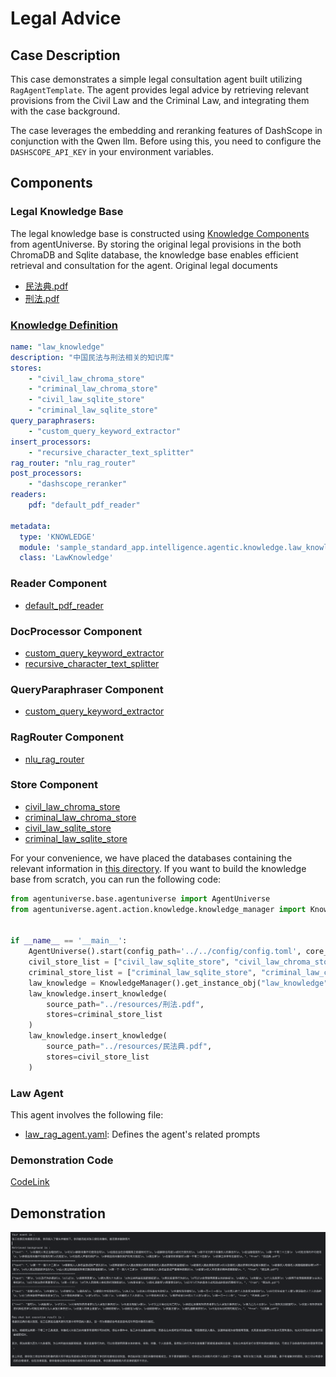 # Legal Advice
## Case Description
This case demonstrates a simple legal consultation agent built utilizing `RagAgentTemplate`. The agent provides legal advice by retrieving relevant provisions from the Civil Law and the Criminal Law, and integrating them with the case background.

The case leverages the embedding and reranking features of DashScope in conjunction with the Qwen llm. Before using this, you need to configure the `DASHSCOPE_API_KEY` in your environment variables.

## Components
### Legal Knowledge Base
The legal knowledge base is constructed using [Knowledge Components](../In-Depth_Guides/Tutorials/Knowledge/Knowledge_Related_Domain_Objects.md) from agentUniverse. By storing the original legal provisions in the both ChromaDB and Sqlite database, the knowledge base enables efficient retrieval and consultation for the agent.
Original legal documents
- [民法典.pdf](../../../../examples/sample_apps/rag_app/intelligence/agentic/knowledge/raw_knowledge_file/民法典.pdf)
- [刑法.pdf](../../../../examples/sample_apps/rag_app/intelligence/agentic/knowledge/raw_knowledge_file/刑法.pdf)

### [Knowledge Definition](../../../../examples/sample_apps/rag_app/intelligence/agentic/knowledge/law_knowledge.yaml)
```yaml
name: "law_knowledge"
description: "中国民法与刑法相关的知识库"
stores:
    - "civil_law_chroma_store"
    - "criminal_law_chroma_store"
    - "civil_law_sqlite_store"
    - "criminal_law_sqlite_store"
query_paraphrasers:
    - "custom_query_keyword_extractor"
insert_processors:
    - "recursive_character_text_splitter"
rag_router: "nlu_rag_router"
post_processors:
    - "dashscope_reranker"
readers:
    pdf: "default_pdf_reader"

metadata:
  type: 'KNOWLEDGE'
  module: 'sample_standard_app.intelligence.agentic.knowledge.law_knowledge'
  class: 'LawKnowledge'
```

### Reader Component
- [default_pdf_reader](../../../../agentuniverse/agent/action/knowledge/reader/file/pdf_reader.yaml)

### DocProcessor Component
- [custom_query_keyword_extractor](../../../../examples/sample_apps/rag_app/intelligence/agentic/knowledge/doc_processor/query_keyword_extractor.yaml)
- [recursive_character_text_splitter](../../../../agentuniverse/agent/action/knowledge/doc_processor/recursive_character_text_splitter.yaml)

### QueryParaphraser Component
- [custom_query_keyword_extractor](../../../../examples/sample_apps/rag_app/intelligence/agentic/knowledge/query_paraphraser/custom_query_keyword_extractor.yaml)

### RagRouter Component
- [nlu_rag_router](../../../../examples/sample_apps/rag_app/intelligence/agentic/knowledge/rag_router/nlu_rag_router.yaml)

### Store Component
- [civil_law_chroma_store](../../../../examples/sample_apps/rag_app/intelligence/agentic/knowledge/store/civil_law_chroma_store.yaml)
- [criminal_law_chroma_store](../../../../examples/sample_apps/rag_app/intelligence/agentic/knowledge/store/criminal_law_chroma_store.yaml)
- [civil_law_sqlite_store](../../../../examples/sample_apps/rag_app/intelligence/agentic/knowledge/store/civil_law_sqlite_store.yaml)
- [criminal_law_sqlite_store](../../../../examples/sample_apps/rag_app/intelligence/agentic/knowledge/store/criminal_law_sqlite_store.yaml)

For your convenience, we have placed the databases containing the relevant information in [this directory](../../../../examples/sample_apps/rag_app/db). If you want to build the knowledge base from scratch, you can run the following code:
```python
from agentuniverse.base.agentuniverse import AgentUniverse
from agentuniverse.agent.action.knowledge.knowledge_manager import KnowledgeManager


if __name__ == '__main__':
    AgentUniverse().start(config_path='../../config/config.toml', core_mode=True)
    civil_store_list = ["civil_law_sqlite_store", "civil_law_chroma_store"]
    criminal_store_list = ["criminal_law_sqlite_store", "criminal_law_chroma_store"]
    law_knowledge = KnowledgeManager().get_instance_obj("law_knowledge")
    law_knowledge.insert_knowledge(
        source_path="../resources/刑法.pdf",
        stores=criminal_store_list
    )
    law_knowledge.insert_knowledge(
        source_path="../resources/民法典.pdf",
        stores=civil_store_list
    )
```

### Law Agent
This agent involves the following file:
- [law_rag_agent.yaml](../../../../examples/sample_apps/rag_app/intelligence/agentic/agent/agent_instance/rag_agent_case/law_rag_agent.yaml): Defines the agent's related prompts


### Demonstration Code
[CodeLink](../../../../examples/sample_apps/rag_app/intelligence/test/legal_advice_rag_agent.py)

## Demonstration
![](../../_picture/law_agent_demo.png)
